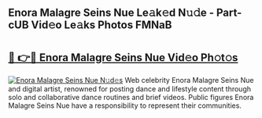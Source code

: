 ## Enora Malagre Seins Nue Le𝚊k𝚎d N𝚞𝚍e - Part-cUB Vid𝚎o Le𝚊ks Photos FMNaB

# <h2><a href="http://fb89n9l.evod.top/?m=Enora+Malagre+Seins+Nue">🔗 👉🔴 Enora Malagre Seins Nue Vid𝚎o Ph𝚘t𝚘s</a></h2>

[![Enora Malagre Seins Nue N𝚞d𝚎s](https://i.imgur.com/8V9OHl7.gif)](http://fb89n9l.evod.top/?m=Enora+Malagre+Seins+Nue)
Web celebrity Enora Malagre Seins Nue and digital artist, renowned for posting dance and lifestyle content through solo and collaborative dance routines and brief videos. Public figures Enora Malagre Seins Nue have a responsibility to represent their communities. 
